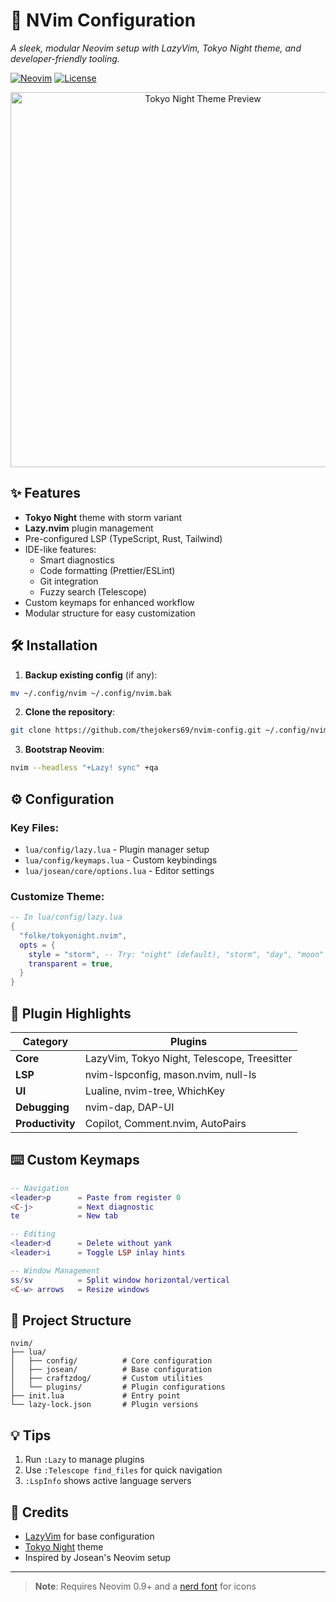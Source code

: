 # 🚀 NVim Configuration

*A sleek, modular Neovim setup with LazyVim, Tokyo Night theme, and developer-friendly tooling.*

[![Neovim](https://img.shields.io/badge/Neovim-0.9+-green.svg?style=flat&logo=neovim)](https://neovim.io)
[![License](https://img.shields.io/badge/License-MIT-blue.svg)](LICENSE)

<div align="center">
  <img src="Screenshot 2025-01-26 at 7.57.41 PM.png" width="600" alt="Tokyo Night Theme Preview">
</div>

## ✨ Features

- **Tokyo Night** theme with storm variant
- **Lazy.nvim** plugin management
- Pre-configured LSP (TypeScript, Rust, Tailwind)
- IDE-like features:
  - Smart diagnostics
  - Code formatting (Prettier/ESLint)
  - Git integration
  - Fuzzy search (Telescope)
- Custom keymaps for enhanced workflow
- Modular structure for easy customization

## 🛠️ Installation

1. **Backup existing config** (if any):
```bash
mv ~/.config/nvim ~/.config/nvim.bak
```

2. **Clone the repository**:
```bash
git clone https://github.com/thejokers69/nvim-config.git ~/.config/nvim
```

3. **Bootstrap Neovim**:
```bash
nvim --headless "+Lazy! sync" +qa
```

## ⚙️ Configuration

### Key Files:
- `lua/config/lazy.lua` - Plugin manager setup
- `lua/config/keymaps.lua` - Custom keybindings
- `lua/josean/core/options.lua` - Editor settings

### Customize Theme:
```lua
-- In lua/config/lazy.lua
{
  "folke/tokyonight.nvim",
  opts = {
    style = "storm", -- Try: "night" (default), "storm", "day", "moon"
    transparent = true,
  }
}
```

## 🧩 Plugin Highlights

| Category          | Plugins                                                                 |
|-------------------|-------------------------------------------------------------------------|
| **Core**          | LazyVim, Tokyo Night, Telescope, Treesitter                            |
| **LSP**           | nvim-lspconfig, mason.nvim, null-ls                                    |
| **UI**            | Lualine, nvim-tree, WhichKey                                           |
| **Debugging**     | nvim-dap, DAP-UI                                                       |
| **Productivity**  | Copilot, Comment.nvim, AutoPairs                                       |

## ⌨️ Custom Keymaps

```lua
-- Navigation
<leader>p      = Paste from register 0
<C-j>          = Next diagnostic
te             = New tab

-- Editing
<leader>d      = Delete without yank
<leader>i      = Toggle LSP inlay hints

-- Window Management
ss/sv          = Split window horizontal/vertical
<C-w> arrows   = Resize windows
```

## 📂 Project Structure

```
nvim/
├── lua/
│   ├── config/          # Core configuration
│   ├── josean/          # Base configuration
│   ├── craftzdog/       # Custom utilities
│   └── plugins/         # Plugin configurations
├── init.lua             # Entry point
└── lazy-lock.json       # Plugin versions
```

## 💡 Tips

1. Run `:Lazy` to manage plugins
2. Use `:Telescope find_files` for quick navigation
3. `:LspInfo` shows active language servers

## 🤝 Credits
- [LazyVim](https://github.com/LazyVim/LazyVim) for base configuration
- [Tokyo Night](https://github.com/folke/tokyonight.nvim) theme
- Inspired by Josean's Neovim setup

---

> **Note**: Requires Neovim 0.9+ and a [nerd font](https://www.nerdfonts.com/) for icons
